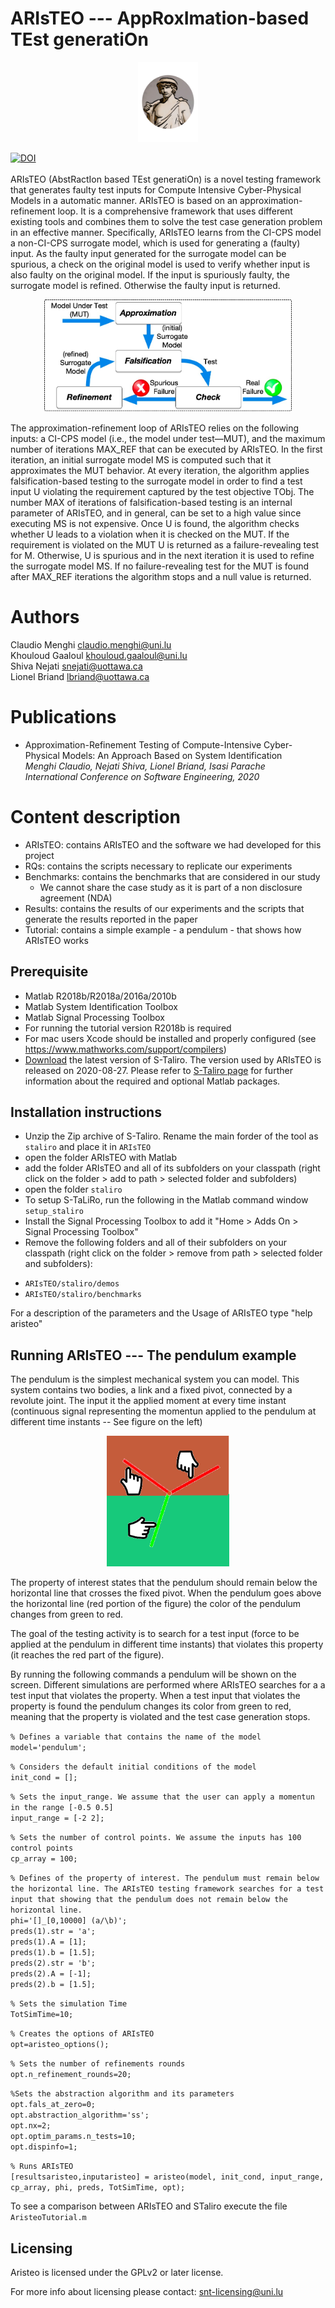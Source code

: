 # ARIsTEO --- AppRoxImation-based TEst generatiOn

<p align="center">
<img src="./Figures/Logo.png" alt="ARIsTEO logo" width="96">
</p>

[![DOI](https://zenodo.org/badge/DOI/10.5281/zenodo.3677209.svg)](https://doi.org/10.5281/zenodo.3677209)
<br/>
<br/>
ARIsTEO (AbstRactIon based TEst generatiOn) is a novel testing framework that generates faulty test inputs for Compute Intensive Cyber-Physical Models in a automatic manner. ARIsTEO is based on an approximation-refinement loop.
It is a comprehensive framework that uses different existing tools and combines them to solve the test case generation problem in an effective manner.
Specifically, ARIsTEO learns from the CI-CPS model a non-CI-CPS surrogate model, which is used for generating a (faulty) input.
As the faulty input generated for the surrogate model can be spurious, a check on the original model is used to verify whether input is also faulty on the original model. If the input is spuriously faulty, the surrogate model is refined. Otherwise the faulty input is returned.

<p align="center">
<img src="./Figures/approach.jpg" alt="ARIsTEO" width="396">
</p>

The approximation-refinement loop of ARIsTEO relies on the following inputs: a CI-CPS model  (i.e., the model under test—MUT), and the maximum number of iterations MAX_REF that can be executed by ARIsTEO. In the first iteration, an initial surrogate model MS is computed such that it approximates the MUT behavior. At every iteration, the algorithm applies falsification-based testing to the surrogate model in order to find a test input U violating the requirement captured by the test objective TObj. The number MAX of iterations of falsification-based testing is an internal parameter of ARIsTEO, and in general, can be set to a high value since executing MS is not expensive. Once U is found, the algorithm checks whether U leads to a violation when it is checked on the MUT. If the requirement is violated on the MUT U is returned as a failure-revealing test for M. Otherwise, U is spurious and in the next iteration it is used to refine the surrogate model MS. If no failure-revealing test for the MUT is found after MAX_REF iterations the algorithm stops and a null value is returned.

# Authors
Claudio Menghi <claudio.menghi@uni.lu><br/>
Khouloud Gaaloul <khouloud.gaaloul@uni.lu><br/>
Shiva Nejati <snejati@uottawa.ca><br/>
Lionel Briand <lbriand@uottawa.ca>

# Publications
- Approximation-Refinement Testing of Compute-Intensive Cyber-Physical Models: An Approach Based on System Identification<br/>
<i>Menghi Claudio, Nejati Shiva, Lionel Briand, Isasi Parache<br/>
International Conference on Software Engineering, 2020 <br/>
</i>

# Content description
- ARIsTEO: contains ARIsTEO and the software we had developed for this project
- RQs: contains the scripts necessary to replicate our experiments
- Benchmarks: contains the benchmarks that are considered in our study
    * We cannot share the case study as it is part of a non disclosure agreement (NDA)
- Results: contains the results of our experiments and the scripts that generate the results reported in the paper
- Tutorial: contains a simple example - a pendulum -  that shows how ARIsTEO works

## Prerequisite
- Matlab R2018b/R2018a/2016a/2010b
- Matlab System Identification Toolbox
- Matlab Signal Processing Toolbox
- For running the tutorial version R2018b is required
- For mac users Xcode should be installed and properly configured (see https://www.mathworks.com/support/compilers)
- [Download](https://www.assembla.com/spaces/s-taliro_public/subversion/source/HEAD/trunk) the latest version of S-Taliro. The version used by ARIsTEO is released on 2020-08-27. Please refer to [S-Taliro page](https://sites.google.com/a/asu.edu/s-taliro/s-taliro/download) for further information about the required and optional Matlab packages.

## Installation instructions
- Unzip the Zip archive of S-Taliro. Rename the main forder of the tool as ``staliro`` and place it in  ``ARIsTEO``
- open the folder ARIsTEO with Matlab
- add the folder ARIsTEO and all of its subfolders on your classpath (right click on the folder > add to path > selected folder and subfolders)
- open the folder ``staliro``
- To setup S-TaLiRo, run the following in the Matlab command window ``setup_staliro``
- Install the Signal Processing Toolbox to add it "Home > Adds On > Signal Processing Toolbox"
- Remove the following folders and all of their subfolders on your classpath (right click on the folder > remove from path > selected folder and subfolders):
* ``ARIsTEO/staliro/demos``
* ``ARIsTEO/staliro/benchmarks``

For a description of the parameters and the Usage of ARIsTEO type "help aristeo"  

## Running ARIsTEO --- The pendulum example
The pendulum is the simplest mechanical system you can model. This system contains two bodies, a link and a fixed pivot, connected by a revolute joint.
The input it the applied moment at every time instant (continuous signal representing the momentun applied to the pendulum at different time instants -- See figure on the left)

<p align="center">
<img src="./Figures/SatViol.png" alt="ARIsTEO logo" width="196">
</>

The property of interest states that the pendulum should remain below the horizontal line that crosses the fixed pivot. When the pendulum goes above the horizontal line (red portion of the figure) the color of the pendulum changes from green to red. <br/>

The goal of the testing activity is to search for a test input (force to be applied at the pendulum in different time instants) that violates this property (it reaches the red part of the figure).


By running the following commands a pendulum will be shown on the screen. Different simulations are performed where ARIsTEO searches for a a test input that violates the property. When a test input that violates the property is found  the pendulum changes its color from green to red, meaning that the property is violated and the test case generation stops.


``% Defines a variable that contains the name of the model``<br/>
``model='pendulum';``<br/>

``% Considers the default initial conditions of the model``<br/>
``init_cond = [];``<br/>

``% Sets the input_range. We assume that the user can apply a momentun in the range [-0.5 0.5]``<br/>
``input_range = [-2 2];``<br/>

``% Sets the number of control points. We assume the inputs has 100 control points``<br/>
``cp_array = 100;``

``% Defines of the property of interest. The pendulum must remain below the horizontal line. The ARIsTEO testing framework searches for a test input that showing that the pendulum does not remain below the horizontal line. ``<br/>
``phi='[]_[0,10000] (a/\b)';``<br/>
``preds(1).str = 'a';``<br/>
``preds(1).A = [1];``<br/>
``preds(1).b = [1.5];``<br/>
``preds(2).str = 'b';``<br/>
``preds(2).A = [-1];``<br/>
``preds(2).b = [1.5];``<br/>

``% Sets the simulation Time``<br/>
``TotSimTime=10;``<br/>

``% Creates the options of ARIsTEO``<br/>
``opt=aristeo_options();``<br/>

``% Sets the number of refinements rounds``<br/>
``opt.n_refinement_rounds=20;``<br/>

``%Sets the abstraction algorithm and its parameters``<br/>
``opt.fals_at_zero=0;``<br/>
``opt.abstraction_algorithm='ss';``<br/>
``opt.nx=2;``<br/>
``opt.optim_params.n_tests=10;``<br/>
``opt.dispinfo=1;``<br/>

``% Runs ARIsTEO``<br/>
``[resultsaristeo,inputaristeo] = aristeo(model, init_cond, input_range, cp_array, phi, preds, TotSimTime, opt);``<br/>




To see a comparison between ARIsTEO and STaliro execute the file ``AristeoTutorial.m``

## Licensing

Aristeo is licensed under the GPLv2 or later license.

For more info about licensing please contact: <snt-licensing@uni.lu>
